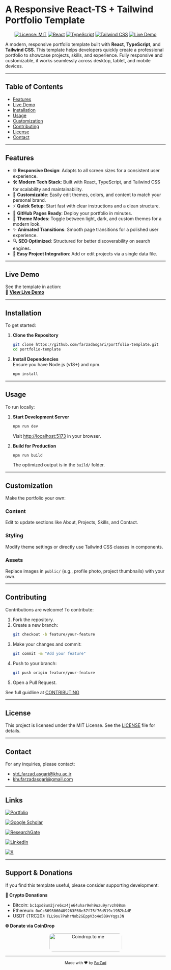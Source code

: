 # A Responsive React-TS + Tailwind Portfolio Template

<div align="center">
  
[![License: MIT](https://img.shields.io/badge/License-MIT-yellow.svg?style=for-the-badge)](https://github.com/farzadasgari/portfolio-template/blob/main/LICENSE)
[![React](https://img.shields.io/badge/React-20232A?style=for-the-badge&logo=react&logoColor=61DAFB)](https://reactjs.org/)
[![TypeScript](https://img.shields.io/badge/TypeScript-007ACC?style=for-the-badge&logo=typescript&logoColor=white)](https://www.typescriptlang.org/)
[![Tailwind CSS](https://img.shields.io/badge/TailwindCSS-38B2AC?style=for-the-badge&logo=tailwind-css&logoColor=white)](https://tailwindcss.com/)
[![Live Demo](https://img.shields.io/badge/Live%20Demo-Online-crimson?style=for-the-badge)](https://farzadasgari.github.io/portfolio-template)

</div>

A modern, responsive portfolio template built with **React**, **TypeScript**, and **Tailwind CSS**. This template helps developers quickly create a professional portfolio to showcase projects, skills, and experience. Fully responsive and customizable, it works seamlessly across desktop, tablet, and mobile devices.

---

## Table of Contents

- [Features](#features)
- [Live Demo](#live-demo)
- [Installation](#installation)
- [Usage](#usage)
- [Customization](#customization)
- [Contributing](#contributing)
- [License](#license)
- [Contact](#contact)

---

## Features

- 🌐 **Responsive Design**: Adapts to all screen sizes for a consistent user experience.
- 🛠️ **Modern Tech Stack**: Built with React, TypeScript, and Tailwind CSS for scalability and maintainability.
- 🎨 **Customizable**: Easily edit themes, colors, and content to match your personal brand.
- ⚡ **Quick Setup**: Start fast with clear instructions and a clean structure.
- 🚀 **GitHub Pages Ready**: Deploy your portfolio in minutes.
- 🌙 **Theme Modes**: Toggle between light, dark, and custom themes for a modern look.
- ✨ **Animated Transitions**: Smooth page transitions for a polished user experience.
- 🔍 **SEO Optimized**: Structured for better discoverability on search engines.
- 📂 **Easy Project Integration**: Add or edit projects via a single data file.

---

## Live Demo

See the template in action:  
🚀 **[View Live Demo](https://farzadasgari.github.io/portfolio-template)**

---

## Installation

To get started:

1. **Clone the Repository**  
   ```bash
   git clone https://github.com/farzadasgari/portfolio-template.git
   cd portfolio-template
   ```

2. **Install Dependencies**  
   Ensure you have Node.js (v18+) and npm.  
   ```bash
   npm install
   ```

---

## Usage

To run locally:

1. **Start Development Server**  
   ```bash
   npm run dev
   ```
   Visit [http://localhost:5173](http://localhost:5173) in your browser.

2. **Build for Production**  
   ```bash
   npm run build
   ```
   The optimized output is in the `build/` folder.

---

## Customization

Make the portfolio your own:

### Content

Edit to update sections like About, Projects, Skills, and Contact.

### Styling

Modify theme settings or directly use Tailwind CSS classes in components.

### Assets

Replace images in `public/` (e.g., profile photo, project thumbnails) with your own.

---

## Contributing

Contributions are welcome! To contribute:

1. Fork the repository.
2. Create a new branch:
   ```bash
   git checkout -b feature/your-feature
   ```
3. Make your changes and commit:
   ```bash
   git commit -m "Add your feature"
   ```
4. Push to your branch:
   ```bash
   git push origin feature/your-feature
   ```
5. Open a Pull Request.

See full guidline at [CONTRIBUTING](https://github.com/farzadasgari/portfolio-template/blob/main/CONTRIBUTING.md)

---

## License

This project is licensed under the MIT License. See the [LICENSE](https://github.com/farzadasgari/portfolio-template/blob/main/LICENSE) file for details.

---

## Contact

For any inquiries, please contact:
- std_farzad.asgari@khu.ac.ir
- khufarzadasgari@gmail.com

---

## Links

[![Portfolio](https://img.shields.io/badge/Portfolio-000?style=for-the-badge&logo=ko-fi&logoColor=white)](https://farzadasgari.ir/)

[![Google Scholar](https://img.shields.io/badge/Google%20Scholar-4285F4?style=for-the-badge&logo=googlescholar&logoColor=fff)](https://scholar.google.com/citations?user=Rhue_kkAAAAJ&hl=en)

[![ResearchGate](https://img.shields.io/badge/ResearchGate-0CB?style=for-the-badge&logo=researchgate&logoColor=fff)](https://www.researchgate.net/profile/Farzad-Asgari)

[![LinkedIn](https://img.shields.io/badge/LinkedIn-0A66C2?style=for-the-badge&logo=linkedin&logoColor=white)](https://www.linkedin.com/in/farzad-asgari/)

[![X](https://img.shields.io/badge/X-000?style=for-the-badge&logo=x&logoColor=white)](https://x.com/farzad_asg)

---

## Support & Donations

If you find this template useful, please consider supporting development:

**💸 Crypto Donations**
- Bitcoin: `bc1qxd8um2jre6xz4je64uhar9eh9uzu9yrvzh08sm`
- Ethereum: `0xCc8693060409263F68e37f75f76d519c19B2bAdE`
- USDT (TRC20): `TLL9ou7PahrNob2GEppV3o4e5B9vYqgsJN`

**🌐 Donate via CoinDrop**

<p align="center">
  <a href="https://coindrop.to/farzadasgari" target="_blank">
    <img src="https://coindrop.to/embed-button.png" style="border-radius: 10px; height: 57px !important;width: 229px !important;" alt="Coindrop.to me">
  </a>
</p>

---

<div align="center">
  <sub>Made with ❤️ by <a href="https://github.com/farzadasgari">FarZad</a></sub>
</div>
